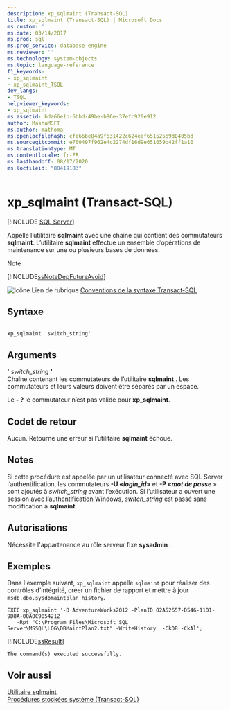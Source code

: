 ```yaml
---
description: xp_sqlmaint (Transact-SQL)
title: xp_sqlmaint (Transact-SQL) | Microsoft Docs
ms.custom: ''
ms.date: 03/14/2017
ms.prod: sql
ms.prod_service: database-engine
ms.reviewer: ''
ms.technology: system-objects
ms.topic: language-reference
f1_keywords:
- xp_sqlmaint
- xp_sqlmaint_TSQL
dev_langs:
- TSQL
helpviewer_keywords:
- xp_sqlmaint
ms.assetid: bda66e1b-6bbd-49be-b86e-37efc920e912
author: MashaMSFT
ms.author: mathoma
ms.openlocfilehash: cfe66be84a9f631422c624eaf65152569d0405bd
ms.sourcegitcommit: e700497f962e4c2274df16d9e651059b42ff1a10
ms.translationtype: MT
ms.contentlocale: fr-FR
ms.lasthandoff: 08/17/2020
ms.locfileid: "88419183"
---
```

# <a name="xp_sqlmaint-transact-sql"></a>xp_sqlmaint (Transact-SQL)
[!INCLUDE [SQL Server](../../includes/applies-to-version/sqlserver.md)]

  Appelle l’utilitaire **sqlmaint** avec une chaîne qui contient des commutateurs **sqlmaint**. L’utilitaire **sqlmaint** effectue un ensemble d’opérations de maintenance sur une ou plusieurs bases de données.  
  
> [!NOTE]  
>  [!INCLUDE[ssNoteDepFutureAvoid](../../includes/ssnotedepfutureavoid-md.md)]  
  
 ![Icône Lien de rubrique](../../database-engine/configure-windows/media/topic-link.gif "Icône du lien de rubrique") [Conventions de la syntaxe Transact-SQL](../../t-sql/language-elements/transact-sql-syntax-conventions-transact-sql.md)  
  
## <a name="syntax"></a>Syntaxe  
  
```  
  
xp_sqlmaint 'switch_string'     
```  
  
## <a name="arguments"></a>Arguments  
 **'** *switch_string* **'**  
 Chaîne contenant les commutateurs de l’utilitaire **sqlmaint** . Les commutateurs et leurs valeurs doivent être séparés par un espace.  
  
 Le **- ?** le commutateur n’est pas valide pour **xp_sqlmaint**.  
  
## <a name="return-code-values"></a>Codet de retour  
 Aucun. Retourne une erreur si l’utilitaire **sqlmaint** échoue.  
  
## <a name="remarks"></a>Notes  
 Si cette procédure est appelée par un utilisateur connecté avec SQL Server l’authentification, les commutateurs **-U «***login_id***»** et **-P «***mot de passe***** » sont ajoutés à *switch_string* avant l’exécution. Si l’utilisateur a ouvert une session avec l’authentification Windows, *switch_string* est passé sans modification à **sqlmaint**.  
  
## <a name="permissions"></a>Autorisations  
 Nécessite l'appartenance au rôle serveur fixe **sysadmin** .  
  
## <a name="examples"></a>Exemples  
 Dans l'exemple suivant, `xp_sqlmaint` appelle `sqlmaint` pour réaliser des contrôles d'intégrité, créer un fichier de rapport et mettre à jour `msdb.dbo.sysdbmaintplan_history`.  
  
```  
EXEC xp_sqlmaint '-D AdventureWorks2012 -PlanID 02A52657-D546-11D1-9D8A-00A0C9054212   
   -Rpt "C:\Program Files\Microsoft SQL Server\MSSQL\LOG\DBMaintPlan2.txt" -WriteHistory  -CkDB -CkAl';   
```  
  
 [!INCLUDE[ssResult](../../includes/ssresult-md.md)]  
  
```  
The command(s) executed successfully.  
```  
  
## <a name="see-also"></a>Voir aussi  
 [Utilitaire sqlmaint](../../tools/sqlmaint-utility.md)   
 [Procédures stockées système &#40;Transact-SQL&#41;](../../relational-databases/system-stored-procedures/system-stored-procedures-transact-sql.md)  
  
  

